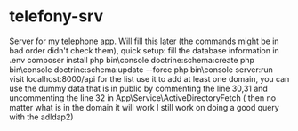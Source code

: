 # telefony-srv
Server for my telephone app.
Will fill this later (the commands might be in bad order didn't check them),
quick setup: 
fill the database information in .env 
composer install 
php bin\console doctrine:schema:create 
php bin\console doctrine:schema:update --force 
php bin\console server:run 
visit localhost:8000/api for the list
use it to add at least one domain, you can use the dummy data that is in public by commenting the line 30,31 and uncommenting the line 32 in  App\Service\ActiveDirectoryFetch ( then no matter what is in the domain it will work I still work on doing a good query with the adldap2) 
